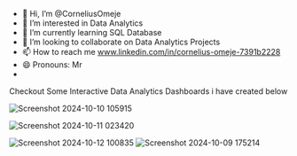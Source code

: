 - 👋 Hi, I’m @CorneliusOmeje
- 👀 I’m interested in Data Analytics
- 🌱 I’m currently learning SQL Database
- 💞️ I’m looking to collaborate on Data Analytics Projects
- 📫 How to reach me www.linkedin.com/in/cornelius-omeje-7391b2228
- 😄 Pronouns: Mr
- 

<!---
CorneliusOmeje/Intro is a ✨ special ✨ repository because its `README.md` (this file) appears on your GitHub profile.
You can click the Preview link to take a look at your changes.
--->


Checkout Some Interactive Data Analytics Dashboards i have created below


![Screenshot 2024-10-10 105915](https://github.com/user-attachments/assets/bb744be4-cb11-45ff-bbc6-c57df74f4cd7)

![Screenshot 2024-10-11 023420](https://github.com/user-attachments/assets/53d0a768-39ec-428c-abba-80b63f297634)

![Screenshot 2024-10-12 100835](https://github.com/user-attachments/assets/1079db31-7d10-4dd7-abfd-d8759c8fa2dc)
![Screenshot 2024-10-09 175214](https://github.com/user-attachments/assets/6186945b-3aee-4d08-9ebf-e4c4fa3026a6)
